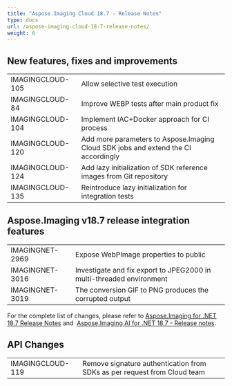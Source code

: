 ```yaml
---
title: "Aspose.Imaging Cloud 18.7 - Release Notes"
type: docs
url: /aspose-imaging-cloud-18-7-release-notes/
weight: 6
---
```


## **New features, fixes and improvements**
|     |     |
| --- | --- |
|IMAGINGCLOUD-105|Allow selective test execution|
|IMAGINGCLOUD-84|Improve WEBP tests after main product fix|
|IMAGINGCLOUD-104|Implement IAC+Docker approach for CI process|
|IMAGINGCLOUD-120|Add more parameters to Aspose.Imaging Cloud SDK jobs and extend the CI accordingly|
|IMAGINGCLOUD-124|Add lazy initialization of SDK reference images from Git repository|
|IMAGINGCLOUD-135|Reintroduce lazy initialization for integration tests|

## **Aspose.Imaging v18.7 release integration features**
|     |     |
| --- | --- |
|IMAGINGNET-2969|Expose WebPImage properties to public|
|IMAGINGNET-3016|Investigate and fix export to JPEG2000 in multi-threaded environment|
|IMAGINGNET-3019|The conversion GIF to PNG produces the corrupted output|

For the complete list of changes, please refer to [Aspose.Imaging for .NET 18.7 Release Notes](https://docs.aspose.com/display/imagingnet/Aspose.Imaging+for+.NET+18.7+-+Release+Notes) and  [Aspose.Imaging AI for .NET 18.7 - Release notes](https://kiev.dynabic.com/wiki/display/imagingai/Aspose.Imaging+AI+for+.NET+18.7+-+July+2018).

## **API Changes**
|     |     |
| --- | --- |
|IMAGINGCLOUD-119|Remove signature authentication from SDKs as per request from Cloud team|

